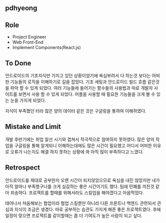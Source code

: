 ## pdhyeong
## Role
- Project Engineer
- Web Front-End
- Implement Components(React.js)
## To Done

안드로이드의 기초지식만 가지고 있던 상황이었기에 욕심부려서 다 하는것 보다는 어떠한 기능들의 로직을 이해하기로 길을 잡았다.
기초 세팅과 안드로이드 빌드 흐름 같은것을 파악 할 수 있게 되었다.
여러 기능들에 들어가는 함수들의 사용법과 따로 개발자 사이트를 보면서 사용 할 수 있게 되었다.
어플을 사용할 때 필요한 기능들을 크게 볼 수 있는 눈을 가지게 되었다.

지식이 부족했던 터라 많은  양의 데이터 같은 것은 구글링을 통하여 이해하였다.


## Mistake and Limit

개발 후반기에는 취업 알선 시기와 겹쳐서 적극적으로 참여하지 못하였다.
많은 양의 작업을 구글링을 통해 알게되니 이해하는대에도 많은 시간이 필요했고
어디서 어떠한 이유로 오류가 나는지도 해결 하지 못하는 상황에 와 아직 많이 부족하다고 느꼈다.


## Retrospect

안드로이드를 제대로 공부한지 오랜 시간이 되지않았으므로 욕심을 내진 않았지만 내가 아직 얼마나 부족했구나를 크게 실감하는
좋은 시간이기도 했다. 팀에 민폐를 끼친것 같아 죄송하다.
프로젝트를 할때를 위해서라도 스킬업을 해야겠다고 마음먹었다.

태어나서 처음해보는 협업이라 협업 스킬뿐만 아니라 다른 프론트나 백엔드 관련되서 관심과 지식이 조금은
생겼다. 따로 공부하는 습관도 가지게 해준 좋은 프로젝트였다. 후에 일정이 맞으면 프로젝트를 같이할때는 좀 더
기여도가 높은 사람이 되고 싶다.

